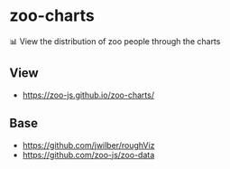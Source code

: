 # zoo-charts

📊 View the distribution of zoo people through the charts

## View

- https://zoo-js.github.io/zoo-charts/

## Base
- https://github.com/jwilber/roughViz
- https://github.com/zoo-js/zoo-data

